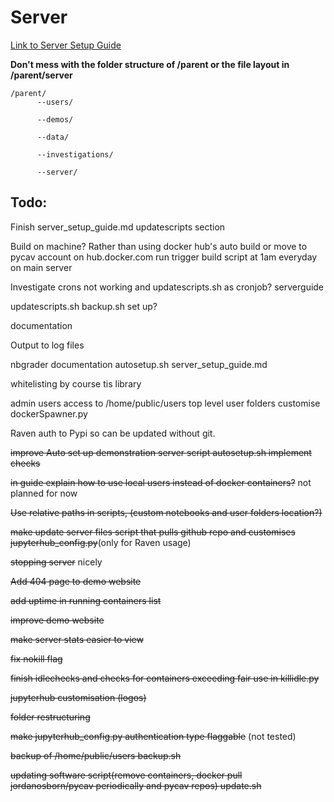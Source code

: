 # Server

[Link to Server Setup Guide](https://github.com/PyCav/Server/blob/master/server_setup_guide.md)

**Don't mess with the folder structure of /parent or the file layout in /parent/server** 

    /parent/
          --users/
                                      
          --demos/
                                      
          --data/
                                      
          --investigations/
                                      
          --server/


## Todo:
Finish server_setup_guide.md updatescripts section

Build on machine? Rather than using docker hub's auto build or move to pycav account on hub.docker.com run trigger build script at 1am everyday on main server

Investigate crons not working and updatescripts.sh as cronjob? serverguide

updatescripts.sh backup.sh set up?

documentation

Output to log files

nbgrader documentation  autosetup.sh server_setup_guide.md

whitelisting by course tis library

admin users access to /home/public/users top level user folders customise dockerSpawner.py

Raven auth to Pypi so can be updated without git.

~~improve Auto set up demonstration server script autosetup.sh implement checks~~

~~in guide explain how to use local users instead of docker containers?~~ not planned for now

~~Use relative paths in scripts, (custom notebooks and user folders location?)~~

~~make update server files script that pulls github repo and customises jupyterhub_config.py~~(only for Raven usage)

~~stopping server~~ nicely 

~~Add 404 page to demo website~~

~~add uptime in running containers list~~

~~improve demo website~~

~~make server stats easier to view~~

~~fix nokill flag~~

~~finish idlechecks and checks for containers exceeding fair use in killidle.py~~

~~jupyterhub customisation (logos)~~

~~folder restructuring~~

~~make jupyterhub_config.py authentication type flaggable~~ (not tested)

~~backup of /home/public/users backup.sh~~

~~updating software script(remove containers, docker pull jordanosborn/pycav periodically and pycav repos) update.sh~~




